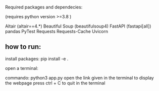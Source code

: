 Required packages and dependecies:

(requires python version >=3.8 )

Altair (altair==4.*)
Beautiful Soup (beautifulsoup4)
FastAPI (fastapi[all])
pandas
PyTest
Requests
Requests-Cache
Uvicorn

## how to run:

install packages: pip install -e .

open a terminal:

commando: python3 app.py
open the link given in the terminal to display the webpage
press ctrl + C to quit in the terminal
